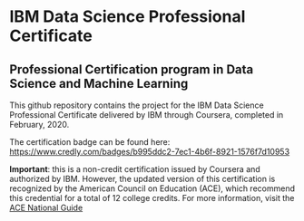 # IBM Data Science Professional Certificate
## Professional Certification program in Data Science and Machine Learning 

This github repository contains the project for the IBM Data Science Professional Certificate delivered by IBM through Coursera, completed in February, 2020.

The certification badge can be found here: https://www.credly.com/badges/b995ddc2-7ec1-4b6f-8921-1576f7d10953

**Important**: this is a non-credit certification issued by Coursera and authorized by IBM. However, the updated version of this certification is recognized by the American Council on Education (ACE), which recommend this credential for a total of 12 college credits. For more information, visit the [ACE National Guide](https://www.acenet.edu/National-Guide/Pages/Course.aspx?org=IBM&cid=eb7d51c4-662b-ec11-b6e5-000d3a58e694&oid=6d532c35-75c4-ea11-a812-000d3a33232a)


